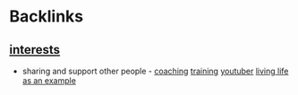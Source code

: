 
# Backlinks
## [interests](<interests.md>)
- sharing and support other people - [coaching](<coaching.md>) [training](<training.md>) [youtuber](<youtuber.md>) [living life as an example](<living life as an example.md>)

